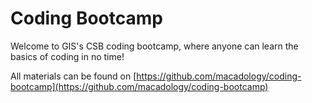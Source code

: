 # Coding Bootcamp
Welcome to GIS's CSB coding bootcamp, where anyone can learn the basics of coding in no time!

All materials can be found on [https://github.com/macadology/coding-bootcamp](https://github.com/macadology/coding-bootcamp)

